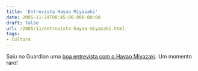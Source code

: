 ```yaml
---
title: 'Entrevista Hayao Miyazaki'
date: 2005-11-29T08:45:00.000-08:00
draft: false
url: /2005/11/entrevista-hayao-miyazaki.html
tags: 
- Cultura
---
```


Saiu no Guardian uma [boa entrevista com o Hayao Miyazaki](http://film.guardian.co.uk/interview/interviewpages/0,6737,1569689,00.html). Um momento raro!